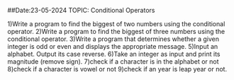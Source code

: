 ##Date:23-05-2024  TOPIC: Conditional Operators

1)Write a program to find the biggest of two numbers using the conditional operator.
2)Write a program to find the biggest of three numbers using the conditional operator.
3)Write a program that determines whether a given integer is odd or even and displays the appropriate message.
5)Input an alphabet. Output its case reverse.
6)Take an integer as input and print its magnitude (remove sign).
7)check if a character is in the alphabet or not
8)check if a character is vowel or not
9)check if an year is leap year or not.
